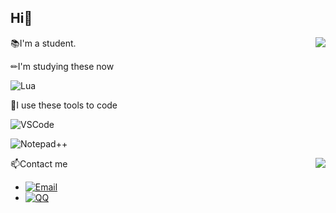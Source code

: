 
## Hi👋

<img align="right" src="https://github-readme-stats.vercel.app/api/top-langs/?username=sbzlzh&layout=compact&count_private=true&theme=blue-green&title_color=00b3ff"/>

📚I'm a student.

✏I'm studying these now

![Lua](https://img.shields.io/badge/-Lua-blue?style=flat-square&logo=Lua&logoColor=fff)

🔨I use these tools to code

![VSCode](https://img.shields.io/badge/-VSCode-blue?style=flat-square&logo=visualstudiocode&logoColor=fff)

![Notepad++](https://img.shields.io/badge/-Notepad++-green?style=flat-square&logo=notepadplusplus&logoColor=fff)

<img align="right" src="https://github-readme-stats.vercel.app/api?username=sbzlzh&show_icons=true&theme=blue-green&count_private=true&include_all_commits=true&border_color=001F1E&text_color=09d672&icon_color=00C2C2" />

📫Contact me

* [![Email](https://img.shields.io/badge/Email-suibozhulius@gmail.com-1?style=social&logoColor=fff)](mailto:suibozhulius@gmail.com)
* [![QQ](https://img.shields.io/badge/QQ-2247564152-1?style=social&logoColor=fff)](tencent://AddContact/?fromId=45&fromSubId=1&subcmd=all&uin=2247564152&website=www.oicqzone.com)

